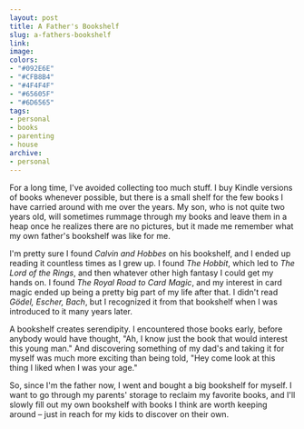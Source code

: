```yaml
---
layout: post
title: A Father's Bookshelf
slug: a-fathers-bookshelf
link:
image:
colors:
- "#092E6E"
- "#CFB8B4"
- "#4F4F4F"
- "#65605F"
- "#6D6565"
tags:
- personal
- books
- parenting
- house
archive:
- personal
---
```


For a long time, I've avoided collecting too much stuff. I buy Kindle versions of books whenever possible, but there is a small shelf for the few books I have carried around with me over the years. My son, who is not quite two years old, will sometimes rummage through my books and leave them in a heap once he realizes there are no pictures, but it made me remember what my own father's bookshelf was like for me.

I'm pretty sure I found *Calvin and Hobbes* on his bookshelf, and I ended up reading it countless times as I grew up. I found *The Hobbit*, which led to *The Lord of the Rings*, and then whatever other high fantasy I could get my hands on. I found *The Royal Road to Card Magic*, and my interest in card magic ended up being a pretty big part of my life after that. I didn't read *Gödel, Escher, Bach*, but I recognized it from that bookshelf when I was introduced to it many years later.

A bookshelf creates serendipity. I encountered those books early, before anybody would have thought, "Ah, I know just the book that would interest this young man." And discovering something of my dad's and taking it for myself was much more exciting than being told, "Hey come look at this thing I liked when I was your age."

So, since I'm the father now, I went and bought a big bookshelf for myself. I want to go through my parents' storage to reclaim my favorite books, and I'll slowly fill out my own bookshelf with books I think are worth keeping around – just in reach for my kids to discover on their own.
